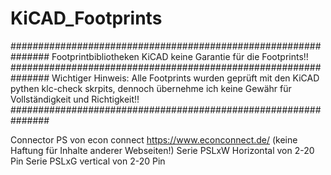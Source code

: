 # KiCAD_Footprints
###############################################################
Footprintbibliotheken KiCAD keine Garantie für die Footprints!!
###############################################################
Wichtiger Hinweis:
Alle Footprints wurden geprüft mit den KiCAD pythen klc-check skrpits, dennoch übernehme ich keine Gewähr für Vollständigkeit und Richtigkeit!!
###############################################################

Connector PS von econ connect https://www.econconnect.de/ (keine Haftung für Inhalte anderer Webseiten!)
  Serie PSLxW   Horizontal von 2-20 Pin 
  Serie PSLxG   vertical von 2-20 Pin
